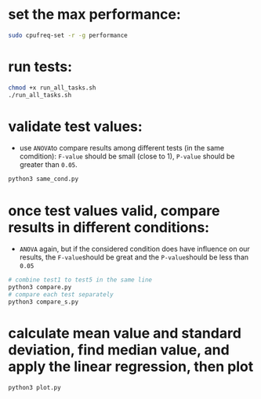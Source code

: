 # set the max performance:
```bash
sudo cpufreq-set -r -g performance
```

# run tests:
```bash
chmod +x run_all_tasks.sh
./run_all_tasks.sh
```

# validate test values:
- use `ANOVA`to compare results among different tests (in the same comdition): `F-value` should be small (close to 1), `P-value` should be greater than `0.05`.
```bash
python3 same_cond.py
```

# once test values valid, compare results in different conditions:
- `ANOVA` again, but if the considered condition does have influence on our results, the `F-value`should be great and the `P-value`should be less than `0.05`
```bash
# combine test1 to test5 in the same line
python3 compare.py
# compare each test separately
python3 compare_s.py
```

# calculate mean value and standard deviation, find median value, and apply the linear regression, then plot
```bash
python3 plot.py
```




